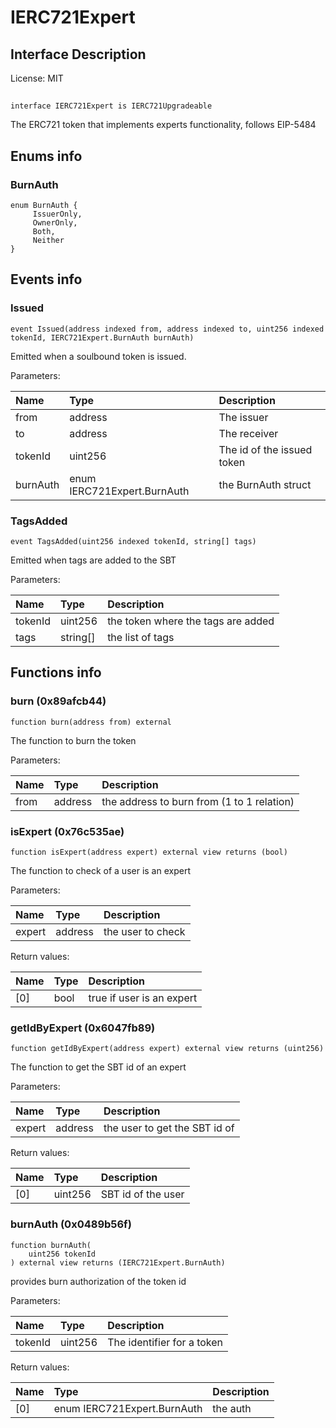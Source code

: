 # IERC721Expert

## Interface Description


License: MIT

## 

```solidity
interface IERC721Expert is IERC721Upgradeable
```

The ERC721 token that implements experts functionality, follows EIP-5484
## Enums info

### BurnAuth

```solidity
enum BurnAuth {
	 IssuerOnly,
	 OwnerOnly,
	 Both,
	 Neither
}
```


## Events info

### Issued

```solidity
event Issued(address indexed from, address indexed to, uint256 indexed tokenId, IERC721Expert.BurnAuth burnAuth)
```

Emitted when a soulbound token is issued.


Parameters:

| Name     | Type                        | Description                 |
| :------- | :-------------------------- | :-------------------------- |
| from     | address                     | The issuer                  |
| to       | address                     | The receiver                |
| tokenId  | uint256                     | The id of the issued token  |
| burnAuth | enum IERC721Expert.BurnAuth | the BurnAuth struct         |

### TagsAdded

```solidity
event TagsAdded(uint256 indexed tokenId, string[] tags)
```

Emitted when tags are added to the SBT


Parameters:

| Name    | Type     | Description                         |
| :------ | :------- | :---------------------------------- |
| tokenId | uint256  | the token where the tags are added  |
| tags    | string[] | the list of tags                    |

## Functions info

### burn (0x89afcb44)

```solidity
function burn(address from) external
```

The function to burn the token


Parameters:

| Name | Type    | Description                                |
| :--- | :------ | :----------------------------------------- |
| from | address | the address to burn from (1 to 1 relation) |

### isExpert (0x76c535ae)

```solidity
function isExpert(address expert) external view returns (bool)
```

The function to check of a user is an expert


Parameters:

| Name   | Type    | Description        |
| :----- | :------ | :----------------- |
| expert | address | the user to check  |


Return values:

| Name | Type | Description               |
| :--- | :--- | :------------------------ |
| [0]  | bool | true if user is an expert |

### getIdByExpert (0x6047fb89)

```solidity
function getIdByExpert(address expert) external view returns (uint256)
```

The function to get the SBT id of an expert


Parameters:

| Name   | Type    | Description                    |
| :----- | :------ | :----------------------------- |
| expert | address | the user to get the SBT id of  |


Return values:

| Name | Type    | Description        |
| :--- | :------ | :----------------- |
| [0]  | uint256 | SBT id of the user |

### burnAuth (0x0489b56f)

```solidity
function burnAuth(
    uint256 tokenId
) external view returns (IERC721Expert.BurnAuth)
```

provides burn authorization of the token id


Parameters:

| Name    | Type    | Description                 |
| :------ | :------ | :-------------------------- |
| tokenId | uint256 | The identifier for a token  |


Return values:

| Name | Type                        | Description |
| :--- | :-------------------------- | :---------- |
| [0]  | enum IERC721Expert.BurnAuth | the auth    |
